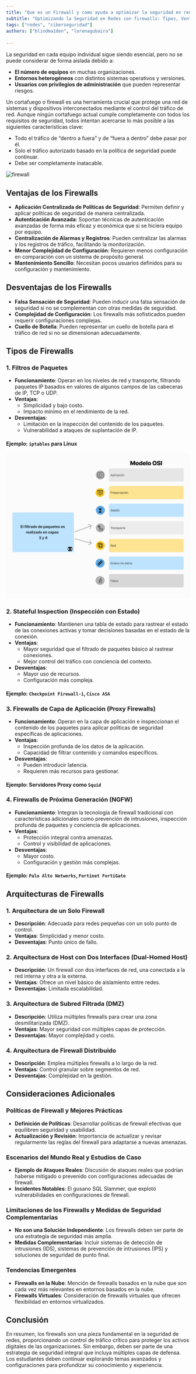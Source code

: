 ```yaml
---
title: "Que es un Firewall y como ayuda a optimizar la seguridad en redes"
subtitle: "Optimizando la Seguridad en Redes con firewalls: Tipos, Ventajas, Desventajas y Arquitecturas - Guía Completa"
tags: ["redes", "ciberseguridad"]
authors: ["blindma1den", "lorenagubaira"]

---
```


La seguridad en cada equipo individual sigue siendo esencial, pero no se puede considerar de forma aislada debido a:

- **El número de equipos** en muchas organizaciones.
- **Entornos heterogéneos** con distintos sistemas operativos y versiones.
- **Usuarios con privilegios de administración** que pueden representar riesgos.

Un cortafuego o firewall es una herramienta crucial que protege una red de sistemas y dispositivos interconectados mediante el control del tráfico de red. Aunque ningún cortafuego actual cumple completamente con todos los requisitos de seguridad, todos intentan acercarse lo más posible a las siguientes características clave:

- Todo el tráfico de “dentro a fuera” y de “fuera a dentro” debe pasar por él.
- Solo el tráfico autorizado basado en la política de seguridad puede continuar.
- Debe ser completamente inatacable.

![firewall](https://github.com/4GeeksAcademy/cybersecurity-syllabus/blob/main/assets/05-seguridad-en-redes-2/firewall/how-a-firewall-works.es.jpg?raw=true)

## Ventajas de los Firewalls

- **Aplicación Centralizada de Políticas de Seguridad**: Permiten definir y aplicar políticas de seguridad de manera centralizada.
- **Autenticación Avanzada**: Soportan técnicas de autenticación avanzadas de forma más eficaz y económica que si se hiciera equipo por equipo.
- **Centralización de Alarmas y Registros**: Pueden centralizar las alarmas y los registros de tráfico, facilitando la monitorización.
- **Menor Complejidad de Configuración**: Requieren menos configuración en comparación con un sistema de propósito general.
- **Mantenimiento Sencillo**: Necesitan pocos usuarios definidos para su configuración y mantenimiento.

## Desventajas de los Firewalls

- **Falsa Sensación de Seguridad**: Pueden inducir una falsa sensación de seguridad si no se complementan con otras medidas de seguridad.
- **Complejidad de Configuración**: Los firewalls más sofisticados pueden requerir configuraciones complejas.
- **Cuello de Botella**: Pueden representar un cuello de botella para el tráfico de red si no se dimensionan adecuadamente.

## Tipos de Firewalls

### 1. **Filtros de Paquetes**

- **Funcionamiento**: Operan en los niveles de red y transporte, filtrando paquetes IP basados en valores de algunos campos de las cabeceras de IP, TCP o UDP.
- **Ventajas**:
  - Simplicidad y bajo costo.
  - Impacto mínimo en el rendimiento de la red.
- **Desventajas**:
  - Limitación en la inspección del contenido de los paquetes.
  - Vulnerabilidad a ataques de suplantación de IP.

#### Ejemplo: `iptables` para Linux

![Firewall - filtering / OSI model](https://github.com/4GeeksAcademy/cybersecurity-syllabus/blob/main/assets/05-seguridad-en-redes-2/firewall/firewall-image-2.jpg?raw=true)

### 2. **Stateful Inspection (Inspección con Estado)**

- **Funcionamiento**: Mantienen una tabla de estado para rastrear el estado de las conexiones activas y tomar decisiones basadas en el estado de la conexión.
- **Ventajas**:
  - Mayor seguridad que el filtrado de paquetes básico al rastrear conexiones.
  - Mejor control del tráfico con conciencia del contexto.
- **Desventajas**:
  - Mayor uso de recursos.
  - Configuración más compleja.

#### Ejemplo: `Checkpoint Firewall-1`, `Cisco ASA`

### 3. **Firewalls de Capa de Aplicación (Proxy Firewalls)**

- **Funcionamiento**: Operan en la capa de aplicación e inspeccionan el contenido de los paquetes para aplicar políticas de seguridad específicas de aplicaciones.
- **Ventajas**:
  - Inspección profunda de los datos de la aplicación.
  - Capacidad de filtrar contenido y comandos específicos.
- **Desventajas**:
  - Pueden introducir latencia.
  - Requieren más recursos para gestionar.

#### Ejemplo: Servidores Proxy como `Squid`

### 4. **Firewalls de Próxima Generación (NGFW)**

- **Funcionamiento**: Integran la tecnología de firewall tradicional con características adicionales como prevención de intrusiones, inspección profunda de paquetes y conciencia de aplicaciones.
- **Ventajas**:
  - Protección integral contra amenazas.
  - Control y visibilidad de aplicaciones.
- **Desventajas**:
  - Mayor costo.
  - Configuración y gestión más complejas.

#### Ejemplo: `Palo Alto Networks`, `Fortinet FortiGate`

## Arquitecturas de Firewalls

### 1. **Arquitectura de un Solo Firewall**

- **Descripción**: Adecuada para redes pequeñas con un solo punto de control.
- **Ventajas**: Simplicidad y menor costo.
- **Desventajas**: Punto único de fallo.

### 2. **Arquitectura de Host con Dos Interfaces (Dual-Homed Host)**

- **Descripción**: Un firewall con dos interfaces de red, una conectada a la red interna y otra a la externa.
- **Ventajas**: Ofrece un nivel básico de aislamiento entre redes.
- **Desventajas**: Limitada escalabilidad.

### 3. **Arquitectura de Subred Filtrada (DMZ)**

- **Descripción**: Utiliza múltiples firewalls para crear una zona desmilitarizada (DMZ).
- **Ventajas**: Mayor seguridad con múltiples capas de protección.
- **Desventajas**: Mayor complejidad y costo.

### 4. **Arquitectura de Firewall Distribuido**

- **Descripción**: Emplea múltiples firewalls a lo largo de la red.
- **Ventajas**: Control granular sobre segmentos de red.
- **Desventajas**: Complejidad en la gestión.

## Consideraciones Adicionales

### Políticas de Firewall y Mejores Prácticas

- **Definición de Políticas**: Desarrollar políticas de firewall efectivas que equilibren seguridad y usabilidad.
- **Actualización y Revisión**: Importancia de actualizar y revisar regularmente las reglas del firewall para adaptarse a nuevas amenazas.

### Escenarios del Mundo Real y Estudios de Caso

- **Ejemplo de Ataques Reales**: Discusión de ataques reales que podrían haberse mitigado o prevenido con configuraciones adecuadas de firewall.
- **Incidentes Notables**: El gusano SQL Slammer, que explotó vulnerabilidades en configuraciones de firewall.

### Limitaciones de los Firewalls y Medidas de Seguridad Complementarias

- **No son una Solución Independiente**: Los firewalls deben ser parte de una estrategia de seguridad más amplia.
- **Medidas Complementarias**: Incluir sistemas de detección de intrusiones (IDS), sistemas de prevención de intrusiones (IPS) y soluciones de seguridad de punto final.

### Tendencias Emergentes

- **Firewalls en la Nube**: Mención de firewalls basados en la nube que son cada vez más relevantes en entornos basados en la nube.
- **Firewalls Virtuales**: Consideración de firewalls virtuales que ofrecen flexibilidad en entornos virtualizados.

## Conclusión

En resumen, los firewalls son una pieza fundamental en la seguridad de redes, proporcionando un control de tráfico crítico para proteger los activos digitales de las organizaciones. Sin embargo, deben ser parte de una estrategia de seguridad integral que incluya múltiples capas de defensa. Los estudiantes deben continuar explorando temas avanzados y configuraciones para profundizar su conocimiento y experiencia.
